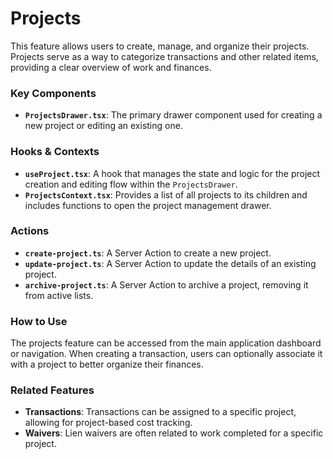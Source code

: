 # Projects

This feature allows users to create, manage, and organize their projects. Projects serve as a way to categorize transactions and other related items, providing a clear overview of work and finances.

### Key Components

- **`ProjectsDrawer.tsx`**: The primary drawer component used for creating a new project or editing an existing one.

### Hooks & Contexts

- **`useProject.tsx`**: A hook that manages the state and logic for the project creation and editing flow within the `ProjectsDrawer`.
- **`ProjectsContext.tsx`**: Provides a list of all projects to its children and includes functions to open the project management drawer.

### Actions

- **`create-project.ts`**: A Server Action to create a new project.
- **`update-project.ts`**: A Server Action to update the details of an existing project.
- **`archive-project.ts`**: A Server Action to archive a project, removing it from active lists.

### How to Use

The projects feature can be accessed from the main application dashboard or navigation. When creating a transaction, users can optionally associate it with a project to better organize their finances.

### Related Features

- **Transactions**: Transactions can be assigned to a specific project, allowing for project-based cost tracking.
- **Waivers**: Lien waivers are often related to work completed for a specific project.
